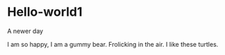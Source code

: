 # Hello-world1
A newer day


I am so happy, I am a gummy bear. Frolicking in the air. 
I like these turtles. 
